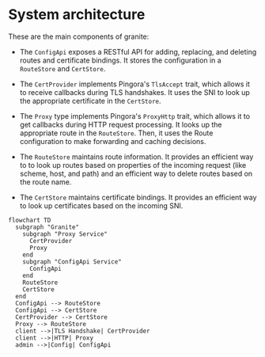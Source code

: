 # System architecture

These are the main components of granite:

- The `ConfigApi` exposes a RESTful API for adding, replacing, and deleting routes and certificate
bindings.  It stores the configuration in a `RouteStore` and `CertStore`.

- The `CertProvider` implements Pingora's `TlsAccept` trait, which allows it to receive callbacks
during TLS handshakes.  It uses the SNI to look up the appropriate certificate in the `CertStore`.

- The `Proxy` type implements Pingora's `ProxyHttp` trait, which allows it to get callbacks during HTTP
request processing.  It looks up the appropriate route in the `RouteStore`.  Then, it uses the Route
configuration to make forwarding and caching decisions.

- The `RouteStore` maintains route information.  It provides an efficient way to to look up routes
based on properties of the incoming request (like scheme, host, and path) and an efficient way to
delete routes based on the route name.

- The `CertStore` maintains certificate bindings.  It provides an efficient way to look up certificates
based on the incoming SNI.


```mermaid
flowchart TD
  subgraph "Granite"
    subgraph "Proxy Service"
      CertProvider
      Proxy
    end
    subgraph "ConfigApi Service"
      ConfigApi
    end
    RouteStore
    CertStore
  end
  ConfigApi --> RouteStore
  ConfigApi --> CertStore
  CertProvider --> CertStore
  Proxy --> RouteStore
  client -->|TLS Handshake| CertProvider
  client -->|HTTP| Proxy
  admin -->|Config| ConfigApi
```
